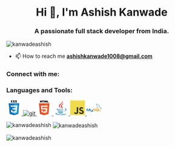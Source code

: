 <h1 align="center">Hi 👋, I'm Ashish Kanwade</h1>
<h3 align="center">A passionate full stack developer from India.</h3>

<p align="left"> <img src="https://komarev.com/ghpvc/?username=kanwadeashish&label=Profile%20views&color=0e75b6&style=flat" alt="kanwadeashish" /> </p>

- 📫 How to reach me **ashishkanwade1008@gmail.com**

<h3 align="left">Connect with me:</h3>
<p align="left">
</p>

<h3 align="left">Languages and Tools:</h3>
<p align="left"> <a href="https://www.w3schools.com/css/" target="_blank" rel="noreferrer"> <img src="https://raw.githubusercontent.com/devicons/devicon/master/icons/css3/css3-original-wordmark.svg" alt="css3" width="40" height="40"/> </a> <a href="https://git-scm.com/" target="_blank" rel="noreferrer"> <img src="https://www.vectorlogo.zone/logos/git-scm/git-scm-icon.svg" alt="git" width="40" height="40"/> </a> <a href="https://www.w3.org/html/" target="_blank" rel="noreferrer"> <img src="https://raw.githubusercontent.com/devicons/devicon/master/icons/html5/html5-original-wordmark.svg" alt="html5" width="40" height="40"/> </a> <a href="https://www.java.com" target="_blank" rel="noreferrer"> <img src="https://raw.githubusercontent.com/devicons/devicon/master/icons/java/java-original.svg" alt="java" width="40" height="40"/> </a> <a href="https://developer.mozilla.org/en-US/docs/Web/JavaScript" target="_blank" rel="noreferrer"> <img src="https://raw.githubusercontent.com/devicons/devicon/master/icons/javascript/javascript-original.svg" alt="javascript" width="40" height="40"/> </a> <a href="https://www.mysql.com/" target="_blank" rel="noreferrer"> <img src="https://raw.githubusercontent.com/devicons/devicon/master/icons/mysql/mysql-original-wordmark.svg" alt="mysql" width="40" height="40"/> </a> </p>

<p><img align="left" src="https://github-readme-stats.vercel.app/api/top-langs?username=kanwadeashish&show_icons=true&locale=en&layout=compact" alt="kanwadeashish" /></p>

<p>&nbsp;<img align="center" src="https://github-readme-stats.vercel.app/api?username=kanwadeashish&show_icons=true&locale=en" alt="kanwadeashish" /></p>

<p><img align="center" src="https://github-readme-streak-stats.herokuapp.com/?user=kanwadeashish&" alt="kanwadeashish" /></p>
